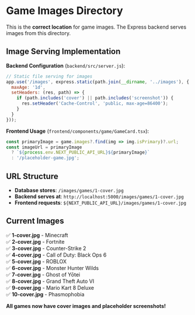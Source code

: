 # Game Images Directory

This is the **correct location** for game images. The Express backend serves images from this directory.

## Image Serving Implementation

**Backend Configuration** (`backend/src/server.js`):
```javascript
// Static file serving for images
app.use('/images', express.static(path.join(__dirname, '../images'), {
  maxAge: '1d',
  setHeaders: (res, path) => {
    if (path.includes('cover') || path.includes('screenshot')) {
      res.setHeader('Cache-Control', 'public, max-age=86400');
    }
  }
}));
```

**Frontend Usage** (`frontend/components/game/GameCard.tsx`):
```typescript
const primaryImage = game.images?.find(img => img.isPrimary)?.url;
const imageUrl = primaryImage 
  ? `${process.env.NEXT_PUBLIC_API_URL}${primaryImage}`
  : '/placeholder-game.jpg';
```

## URL Structure

- **Database stores**: `/images/games/1-cover.jpg`
- **Backend serves at**: `http://localhost:5000/images/games/1-cover.jpg`
- **Frontend requests**: `${NEXT_PUBLIC_API_URL}/images/games/1-cover.jpg`

## Current Images

✅ **1-cover.jpg** - Minecraft  
✅ **2-cover.jpg** - Fortnite  
✅ **3-cover.jpg** - Counter-Strike 2  
✅ **4-cover.jpg** - Call of Duty: Black Ops 6  
✅ **5-cover.jpg** - ROBLOX  
✅ **6-cover.jpg** - Monster Hunter Wilds  
✅ **7-cover.jpg** - Ghost of Yōtei  
✅ **8-cover.jpg** - Grand Theft Auto VI  
✅ **9-cover.jpg** - Mario Kart 8 Deluxe  
✅ **10-cover.jpg** - Phasmophobia  

**All games now have cover images and placeholder screenshots!**
